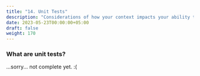 ```yaml
---
title: "14. Unit Tests"
description: "Considerations of how your context impacts your ability to gain value from unit tests"
date: 2023-05-23T00:00:00+05:00
draft: false
weight: 170
---
```


### What are unit tests?
...sorry... not complete yet. :(

